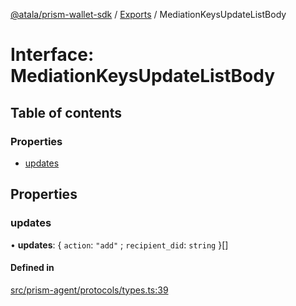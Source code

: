 [@atala/prism-wallet-sdk](../README.md) / [Exports](../modules.md) / MediationKeysUpdateListBody

# Interface: MediationKeysUpdateListBody

## Table of contents

### Properties

- [updates](MediationKeysUpdateListBody.md#updates)

## Properties

### updates

• **updates**: \{ `action`: ``"add"`` ; `recipient_did`: `string`  }[]

#### Defined in

[src/prism-agent/protocols/types.ts:39](https://github.com/input-output-hk/atala-prism-wallet-sdk-ts/blob/f8f2652/src/prism-agent/protocols/types.ts#L39)
